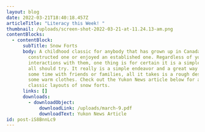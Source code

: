 ```yaml
---
layout: blog
date: 2022-03-21T18:40:18.457Z
articleTitle: "Literacy this Week! "
thumbnail: /uploads/screen-shot-2022-03-21-at-11.24.13-am.png
contentBlocks:
  - contentBlock:
      subTitle: Snow Forts
      body: A childhood classic for anybody that has grown up in Canada, we have all
        constructed one or enjoyed an established one. Regardless of your
        interactions with them, one thing is for certain it is a simple joy that
        all should try. It really is a simple endeavor and a great way to spend
        some time with friends or families, all it takes is a rough design and
        some warm clothes. Check out the Yukon News article below for a few
        classic layouts of snow forts.
      links: []
      downloads:
        - downloadObject:
            downloadLink: /uploads/march-9.pdf
            downloadText: Yukon News Article
id: post-iS8BnnLc9
---
```


